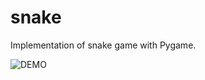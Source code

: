 # snake
Implementation of snake game with Pygame.

![DEMO](https://trello-attachments.s3.amazonaws.com/5c1589e0c61aad48d962f908/5c5f3c9f2bce828094479610/78d9e550578a457ae931db9679f9bdbb/image.png)

